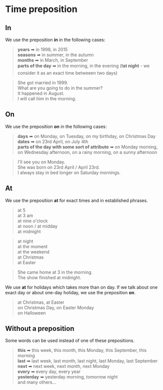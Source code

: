 # Time preposition

## In

We use the preposition **in** in the following cases:
> **years** ➡ in 1998, in 2015 <br/>
> **seasons** ➡ in summer, in the autumn <br/>
> **months** ➡ in March, in September <br/>
> **parts of the day** ➡ in the morning, in the evening (❗**at night** - we consider it as an exact time betweeen two
> days)<br/>

> She got married in 1999. <br/>
> What are you going to do in the summer? <br/>
> It happened in August. <br/>
> I will call him in the morning. <br/>

## On

We use the preposition **on** in the following cases:

> **days** ➡ on Monday, on Tuesday, on my birthday, on Christmas Day <br/>
> **dates** ➡ on 23rd April, on July 4th <br/>
> **parts of the day with some sort of attribute** ➡ on Monday morning, on Wednesday afternoon, on a rainy morning, on a
> sunny afternoon <br/>

> I'll see you on Monday. <br/>
> She was born on 23rd April / April 23rd. <br/>
> I always stay in bed longer on Saturday mornings. <br/>

## At

We use the preposition **at** for exact times and in established phrases.

> at 5 <br/>
> at 3 am <br/>
> at nine o'clock <br/>
> at noon / at midday <br/>
> at midnight <br/>

> at night <br/>
> at the moment <br/>
> at the weekend <br/>
> at Christmas <br/>
> at Easter <br/>

> She came home at 3 in the morning. <br/>
> The show finished at midnight. <br/>

We use **at** for holidays which takes more than on day. If we talk about one exact day or about one-day holiday, we use
the preposition **on**.

> at Christmas, at Easter <br/>
> on Christmas Day, on Easter Monday <br/>
> on Halloween <br/>

## Without a preposition

Some words can be used instead of one of these prepositions.

> **this** ➡ this week, this month, this Monday, this September, this morning <br/>
> **last** ➡ last week, last month, last night, last Monday, last September <br/>
> **next** ➡ next week, next month, next Monday <br/>
> **every** ➡ every day, every year <br/>
> **yesterday** ➡ yesterday morning, tomorrow night <br/>
> and many others...
